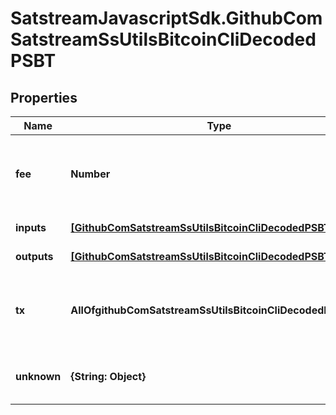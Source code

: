# SatstreamJavascriptSdk.GithubComSatstreamSsUtilsBitcoinCliDecodedPSBT

## Properties
Name | Type | Description | Notes
------------ | ------------- | ------------- | -------------
**fee** | **Number** | The transaction fee paid if all UTXOs slots are filled | [optional] 
**inputs** | [**[GithubComSatstreamSsUtilsBitcoinCliDecodedPSBTInput]**](GithubComSatstreamSsUtilsBitcoinCliDecodedPSBTInput.md) | Array of inputs | [optional] 
**outputs** | [**[GithubComSatstreamSsUtilsBitcoinCliDecodedPSBTOutput]**](GithubComSatstreamSsUtilsBitcoinCliDecodedPSBTOutput.md) | Array of outputs | [optional] 
**tx** | **AllOfgithubComSatstreamSsUtilsBitcoinCliDecodedPSBTTx** | The decoded network-serialized unsigned transaction | [optional] 
**unknown** | **{String: Object}** | The unknown global fields | [optional] 
